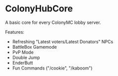 # ColonyHubCore
A basic core for every ColonyMC lobby server.

Features:
  - Refreshing "Latest voters/Latest Donators" NPCs
  - BattleBox Gamemode
  - PvP Mode
  - Double Jump
  - EnderButt
  - Fun Commands ("/cookie", "/kaboom")
